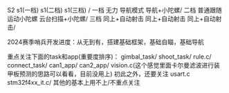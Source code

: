 S2			s1(一档)			s1(二档)				s1(三档)  /
一档		无力			    导航模式			导航+小陀螺/
二档		普通跟随		    运动小陀螺			云台扫描+小陀螺/
三档		同上+自动射击	同上+自动射击		同上+自动射击/

2024赛季哨兵开发进度：从无到有，搭建基础框架，基础自瞄，基础导航

重点关注下面的task和app(重要度排序)：
gimbal_task/
shoot_task/
rule.c/
connect_task/
can1_app/
can2_app/
vision.c(这个感觉里面卡尔曼滤波进行装甲板预测的思路可以看看，目前没用上)
初此之外，还要关注
usart.c
stm32f4xx_it.c/
其他的基本上用不上/不重点关注
